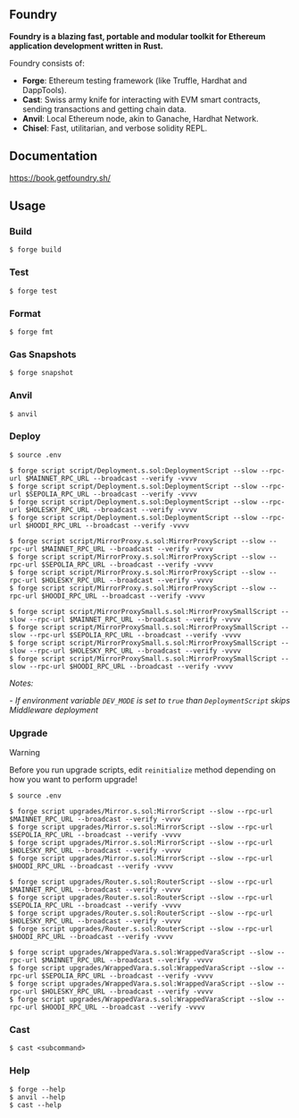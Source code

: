 ## Foundry

**Foundry is a blazing fast, portable and modular toolkit for Ethereum application development written in Rust.**

Foundry consists of:

-   **Forge**: Ethereum testing framework (like Truffle, Hardhat and DappTools).
-   **Cast**: Swiss army knife for interacting with EVM smart contracts, sending transactions and getting chain data.
-   **Anvil**: Local Ethereum node, akin to Ganache, Hardhat Network.
-   **Chisel**: Fast, utilitarian, and verbose solidity REPL.

## Documentation

https://book.getfoundry.sh/

## Usage

### Build

```shell
$ forge build
```

### Test

```shell
$ forge test
```

### Format

```shell
$ forge fmt
```

### Gas Snapshots

```shell
$ forge snapshot
```

### Anvil

```shell
$ anvil
```

### Deploy

```shell
$ source .env

$ forge script script/Deployment.s.sol:DeploymentScript --slow --rpc-url $MAINNET_RPC_URL --broadcast --verify -vvvv
$ forge script script/Deployment.s.sol:DeploymentScript --slow --rpc-url $SEPOLIA_RPC_URL --broadcast --verify -vvvv
$ forge script script/Deployment.s.sol:DeploymentScript --slow --rpc-url $HOLESKY_RPC_URL --broadcast --verify -vvvv
$ forge script script/Deployment.s.sol:DeploymentScript --slow --rpc-url $HOODI_RPC_URL --broadcast --verify -vvvv

$ forge script script/MirrorProxy.s.sol:MirrorProxyScript --slow --rpc-url $MAINNET_RPC_URL --broadcast --verify -vvvv
$ forge script script/MirrorProxy.s.sol:MirrorProxyScript --slow --rpc-url $SEPOLIA_RPC_URL --broadcast --verify -vvvv
$ forge script script/MirrorProxy.s.sol:MirrorProxyScript --slow --rpc-url $HOLESKY_RPC_URL --broadcast --verify -vvvv
$ forge script script/MirrorProxy.s.sol:MirrorProxyScript --slow --rpc-url $HOODI_RPC_URL --broadcast --verify -vvvv

$ forge script script/MirrorProxySmall.s.sol:MirrorProxySmallScript --slow --rpc-url $MAINNET_RPC_URL --broadcast --verify -vvvv
$ forge script script/MirrorProxySmall.s.sol:MirrorProxySmallScript --slow --rpc-url $SEPOLIA_RPC_URL --broadcast --verify -vvvv
$ forge script script/MirrorProxySmall.s.sol:MirrorProxySmallScript --slow --rpc-url $HOLESKY_RPC_URL --broadcast --verify -vvvv
$ forge script script/MirrorProxySmall.s.sol:MirrorProxySmallScript --slow --rpc-url $HOODI_RPC_URL --broadcast --verify -vvvv
```

_Notes:_

_- If environment variable `DEV_MODE` is set to `true` than `DeploymentScript` skips Middleware deployment_

### Upgrade

> [!WARNING]
> Before you run upgrade scripts, edit `reinitialize` method depending on how you want to perform upgrade!

```shell
$ source .env

$ forge script upgrades/Mirror.s.sol:MirrorScript --slow --rpc-url $MAINNET_RPC_URL --broadcast --verify -vvvv
$ forge script upgrades/Mirror.s.sol:MirrorScript --slow --rpc-url $SEPOLIA_RPC_URL --broadcast --verify -vvvv
$ forge script upgrades/Mirror.s.sol:MirrorScript --slow --rpc-url $HOLESKY_RPC_URL --broadcast --verify -vvvv
$ forge script upgrades/Mirror.s.sol:MirrorScript --slow --rpc-url $HOODI_RPC_URL --broadcast --verify -vvvv

$ forge script upgrades/Router.s.sol:RouterScript --slow --rpc-url $MAINNET_RPC_URL --broadcast --verify -vvvv
$ forge script upgrades/Router.s.sol:RouterScript --slow --rpc-url $SEPOLIA_RPC_URL --broadcast --verify -vvvv
$ forge script upgrades/Router.s.sol:RouterScript --slow --rpc-url $HOLESKY_RPC_URL --broadcast --verify -vvvv
$ forge script upgrades/Router.s.sol:RouterScript --slow --rpc-url $HOODI_RPC_URL --broadcast --verify -vvvv

$ forge script upgrades/WrappedVara.s.sol:WrappedVaraScript --slow --rpc-url $MAINNET_RPC_URL --broadcast --verify -vvvv
$ forge script upgrades/WrappedVara.s.sol:WrappedVaraScript --slow --rpc-url $SEPOLIA_RPC_URL --broadcast --verify -vvvv
$ forge script upgrades/WrappedVara.s.sol:WrappedVaraScript --slow --rpc-url $HOLESKY_RPC_URL --broadcast --verify -vvvv
$ forge script upgrades/WrappedVara.s.sol:WrappedVaraScript --slow --rpc-url $HOODI_RPC_URL --broadcast --verify -vvvv
```

### Cast

```shell
$ cast <subcommand>
```

### Help

```shell
$ forge --help
$ anvil --help
$ cast --help
```
